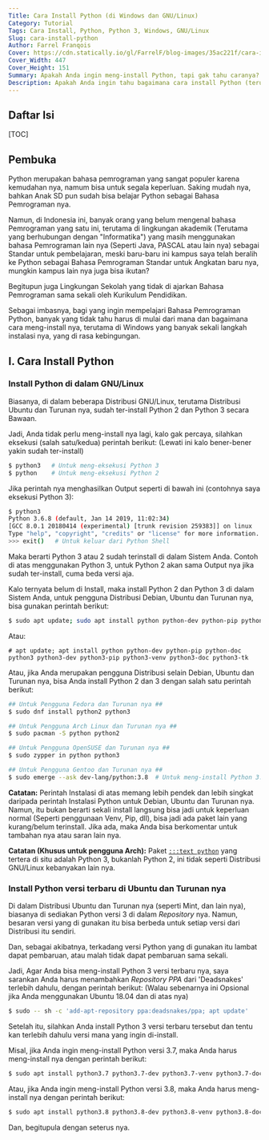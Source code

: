 ```yaml
---
Title: Cara Install Python (di Windows dan GNU/Linux)
Category: Tutorial
Tags: Cara Install, Python, Python 3, Windows, GNU/Linux
Slug: cara-install-python
Author: Farrel Franqois
Cover: https://cdn.statically.io/gl/FarrelF/blog-images/35ac221f/cara-install-python/python-logo.png?fit=447,151&quality=80
Cover_Width: 447
Cover_Height: 151
Summary: Apakah Anda ingin meng-install Python, tapi gak tahu caranya? Kali ini, saya akan memposting bagaimana caranya meng-install Python di dalam Windows dan juga GNU/Linux, terutama untuk Python 3 yang merupakan versi terbaru nya. Penasaran? Silahkan baca artikel ini, kalau tidak, ya tidak apa-apa :slightly_smiling_face:
Description: Apakah Anda ingin tahu bagaimana cara install Python (terutama Python 3)? Baik itu di Windows atau GNU/Linux? Jika iya, Anda bisa langsung kunjungi dan baca Artikel ini.
---
```


## Daftar Isi
[TOC]

## Pembuka
Python merupakan bahasa pemrograman yang sangat populer karena kemudahan nya, namum bisa untuk segala keperluan. Saking mudah nya, bahkan Anak SD pun sudah bisa belajar Python sebagai Bahasa Pemrograman nya.

Namun, di Indonesia ini, banyak orang yang belum mengenal bahasa Pemrograman yang satu ini, terutama di lingkungan akademik (Terutama yang berhubungan dengan "Informatika") yang masih menggunakan bahasa Pemrograman lain nya (Seperti Java, PASCAL atau lain nya) sebagai Standar untuk pembelajaran, meski baru-baru ini kampus saya telah beralih ke Python sebagai Bahasa Pemrograman Standar untuk Angkatan baru nya, mungkin kampus lain nya juga bisa ikutan?

Begitupun juga Lingkungan Sekolah yang tidak di ajarkan Bahasa Pemrograman sama sekali oleh Kurikulum Pendidikan.

Sebagai imbasnya, bagi yang ingin mempelajari Bahasa Pemrograman Python, banyak yang tidak tahu harus di mulai dari mana dan bagaimana cara meng-install nya, terutama di Windows yang banyak sekali langkah instalasi nya, yang di rasa kebingungan.

## I. Cara Install Python
### **Install Python di dalam GNU/Linux**
Biasanya, di dalam beberapa Distribusi GNU/Linux, terutama Distribusi Ubuntu dan Turunan nya, sudah ter-install Python 2 dan Python 3 secara Bawaan.

Jadi, Anda tidak perlu meng-install nya lagi, kalo gak percaya, silahkan eksekusi (salah satu/kedua) perintah berikut: (Lewati ini kalo bener-bener yakin sudah ter-install)

```bash
$ python3   # Untuk meng-eksekusi Python 3
$ python    # Untuk meng-eksekusi Python 2
```

Jika perintah nya menghasilkan Output seperti di bawah ini (contohnya saya eksekusi Python 3):

```bash
$ python3
Python 3.6.8 (default, Jan 14 2019, 11:02:34)
[GCC 8.0.1 20180414 (experimental) [trunk revision 259383]] on linux
Type "help", "copyright", "credits" or "license" for more information.
>>> exit()   # Untuk keluar dari Python Shell
```

Maka berarti Python 3 atau 2 sudah terinstall di dalam Sistem Anda. Contoh di atas menggunakan Python 3, untuk Python 2 akan sama Output nya jika sudah ter-install, cuma beda versi aja.

Kalo ternyata belum di Install, maka install Python 2 dan Python 3 di dalam Sistem Anda, untuk pengguna Distribusi Debian, Ubuntu dan Turunan nya, bisa gunakan perintah berikut:

```bash
$ sudo apt update; sudo apt install python python-dev python-pip python-doc python3 python3-dev python3-pip python3-venv python3-doc python3-tk
```

Atau:

    # apt update; apt install python python-dev python-pip python-doc python3 python3-dev python3-pip python3-venv python3-doc python3-tk

Atau, jika Anda merupakan pengguna Distribusi selain Debian, Ubuntu dan Turunan nya, bisa Anda install Python 2 dan 3 dengan salah satu perintah berikut:

```bash
## Untuk Pengguna Fedora dan Turunan nya ##
$ sudo dnf install python2 python3

## Untuk Pengguna Arch Linux dan Turunan nya ##
$ sudo pacman -S python python2

## Untuk Pengguna OpenSUSE dan Turunan nya ##
$ sudo zypper in python python3

## Untuk Pengguna Gentoo dan Turunan nya ##
$ sudo emerge --ask dev-lang/python:3.8  # Untuk meng-install Python 3.8 di dalam Gentoo
```

**Catatan:** Perintah Instalasi di atas memang lebih pendek dan lebih singkat daripada perintah Instalasi Python untuk Debian, Ubuntu dan Turunan nya. Namun, itu bukan berarti sekali install langsung bisa jadi untuk keperluan normal (Seperti penggunaan Venv, Pip, dll), bisa jadi ada paket lain yang kurang/belum terinstall. Jika ada, maka Anda bisa berkomentar untuk tambahan nya atau saran lain nya.

**Catatan (Khusus untuk pengguna Arch):** Paket [`:::text python`](https://www.archlinux.org/packages/?q=python) yang tertera di situ adalah Python 3, bukanlah Python 2, ini tidak seperti Distribusi GNU/Linux kebanyakan lain nya.

### **Install Python versi terbaru di Ubuntu dan Turunan nya**
Di dalam Distribusi Ubuntu dan Turunan nya (seperti Mint, dan lain nya), biasanya di sediakan Python versi 3 di dalam _Repository_ nya. Namun, besaran versi yang di gunakan itu bisa berbeda untuk setiap versi dari Distribusi itu sendiri.

Dan, sebagai akibatnya, terkadang versi Python yang di gunakan itu lambat dapat pembaruan, atau malah tidak dapat pembaruan sama sekali. 

Jadi, Agar Anda bisa meng-install Python 3 versi terbaru nya, saya sarankan Anda harus menambahkan _Repository PPA_ dari 'Deadsnakes' terlebih dahulu, dengan perintah berikut: (Walau sebenarnya ini Opsional jika Anda menggunakan Ubuntu 18.04 dan di atas nya)

```bash
$ sudo -- sh -c 'add-apt-repository ppa:deadsnakes/ppa; apt update'
```

Setelah itu, silahkan Anda install Python 3 versi terbaru tersebut dan tentu kan terlebih dahulu versi mana yang ingin di-install.

Misal, jika Anda ingin meng-install Python versi 3.7, maka Anda harus meng-install nya dengan perintah berikut:

```bash
$ sudo apt install python3.7 python3.7-dev python3.7-venv python3.7-doc
```

Atau, jika Anda ingin meng-install Python versi 3.8, maka Anda harus meng-install nya dengan perintah berikut:

```bash
$ sudo apt install python3.8 python3.8-dev python3.8-venv python3.8-doc
```

Dan, begitupula dengan seterus nya. 
